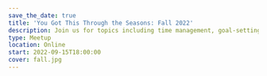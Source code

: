 ```yaml
---
save_the_date: true
title: 'You Got This Through the Seasons: Fall 2022'
description: Join us for topics including time management, goal-setting, and working with ADHD.
type: Meetup
location: Online
start: 2022-09-15T18:00:00
cover: fall.jpg
---
```

